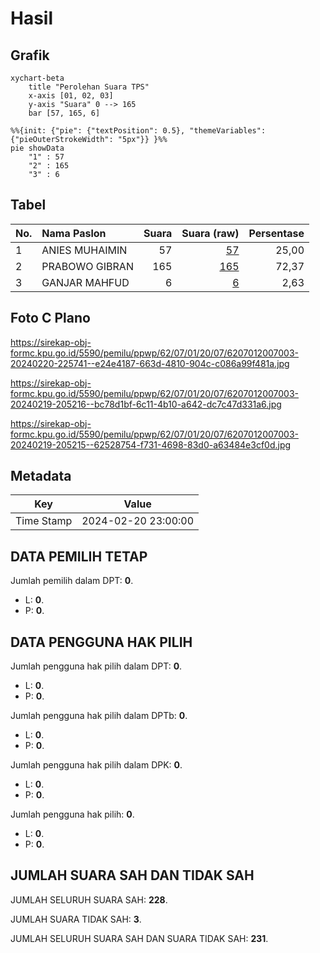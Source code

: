 # Hasil

## Grafik

```mermaid
xychart-beta
    title "Perolehan Suara TPS"
    x-axis [01, 02, 03]
    y-axis "Suara" 0 --> 165
    bar [57, 165, 6]
```

```mermaid
%%{init: {"pie": {"textPosition": 0.5}, "themeVariables": {"pieOuterStrokeWidth": "5px"}} }%%
pie showData
    "1" : 57
    "2" : 165
    "3" : 6
```

## Tabel

| No. | Nama Paslon    | Suara | Suara (raw) | Persentase |
|:--- |:-------------- | -----:| -----------:| ----------:|
| 1   | ANIES MUHAIMIN | 57    | [57][p-1]   | 25,00      |
| 2   | PRABOWO GIBRAN | 165   | [165][p-2]  | 72,37      |
| 3   | GANJAR MAHFUD  | 6     | [6][p-3]    | 2,63       |


[p-1]: https://github.com/gigit-pemilu/pemilu-2024-62-kalimantan-tengah/blob/main/pilpres/hitung-suara/sub/62-kalimantan-tengah/sub/07-seruyan/sub/01-seruyan-hilir/sub/2007-tanjung-rangas/sub/003-tps/sub/paslon-1.txt
[p-2]: https://github.com/gigit-pemilu/pemilu-2024-62-kalimantan-tengah/blob/main/pilpres/hitung-suara/sub/62-kalimantan-tengah/sub/07-seruyan/sub/01-seruyan-hilir/sub/2007-tanjung-rangas/sub/003-tps/sub/paslon-2.txt
[p-3]: https://github.com/gigit-pemilu/pemilu-2024-62-kalimantan-tengah/blob/main/pilpres/hitung-suara/sub/62-kalimantan-tengah/sub/07-seruyan/sub/01-seruyan-hilir/sub/2007-tanjung-rangas/sub/003-tps/sub/paslon-3.txt

## Foto C Plano

https://sirekap-obj-formc.kpu.go.id/5590/pemilu/ppwp/62/07/01/20/07/6207012007003-20240220-225741--e24e4187-663d-4810-904c-c086a99f481a.jpg

https://sirekap-obj-formc.kpu.go.id/5590/pemilu/ppwp/62/07/01/20/07/6207012007003-20240219-205216--bc78d1bf-6c11-4b10-a642-dc7c47d331a6.jpg

https://sirekap-obj-formc.kpu.go.id/5590/pemilu/ppwp/62/07/01/20/07/6207012007003-20240219-205215--62528754-f731-4698-83d0-a63484e3cf0d.jpg


## Metadata

| Key        | Value               |
| ---------- | ------------------- |
| Time Stamp | 2024-02-20 23:00:00 |


## DATA PEMILIH TETAP

Jumlah pemilih dalam DPT: **0**.
 * L: **0**.
 * P: **0**.

## DATA PENGGUNA HAK PILIH

Jumlah pengguna hak pilih dalam DPT: **0**.
 * L: **0**.
 * P: **0**.

Jumlah pengguna hak pilih dalam DPTb: **0**.
 * L: **0**.
 * P: **0**.

Jumlah pengguna hak pilih dalam DPK: **0**.
 * L: **0**.
 * P: **0**.

Jumlah pengguna hak pilih: **0**.
 * L: **0**.
 * P: **0**.

## JUMLAH SUARA SAH DAN TIDAK SAH

JUMLAH SELURUH SUARA SAH: **228**.

JUMLAH SUARA TIDAK SAH: **3**.

JUMLAH SELURUH SUARA SAH DAN SUARA TIDAK SAH: **231**.


